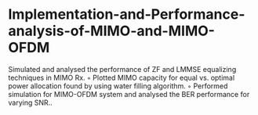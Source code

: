 # Implementation-and-Performance-analysis-of-MIMO-and-MIMO-OFDM
 Simulated and analysed the performance of ZF and LMMSE equalizing techniques in MIMO Rx.
 ◦ Plotted MIMO capacity for equal vs. optimal power allocation found by using water filling algorithm.
 ◦ Performed simulation for MIMO-OFDM system and analysed the BER performance for varying SNR..
